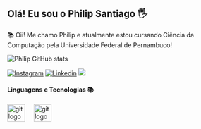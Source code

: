 ## Olá! Eu sou o Philip Santiago 🖐️

📚 Oii! Me chamo Philip e atualmente estou cursando Ciência da Computação pela Universidade Federal de Pernambuco!

![Philip GitHub stats](https://github-readme-stats.vercel.app/api?username=philipsantiagoo&show_icons=true&theme=tokyonight)

[![Instagram](https://img.shields.io/badge/Instagram-E4405F?style=for-the-badge&logo=instagram&logoColor=white)](https://www.instagram.com/philipsanttiago/)
[![Linkedin](https://img.shields.io/badge/LinkedIn-0077B5?style=for-the-badge&logo=linkedin&logoColor=white)](https://www.linkedin.com/in/philipsantiagoo/)
<a href = "mailto:luizphilipsantiago.silvaa@gmail.com"><img src="https://img.shields.io/badge/-Gmail-%23333?style=for-the-badge&logo=gmail&logoColor=white" target="_blank"></a>

#### Linguagens e Tecnologias 📚

<div style="display: inline_block">
  <img src="https://cdn.jsdelivr.net/gh/devicons/devicon/icons/git/git-original.svg" height="40" alt="git logo"  />
  <img width="12" />
  <img src="https://cdn.jsdelivr.net/gh/devicons/devicon/icons/python/python-original.svg" height="40" alt="git logo"  />
  <img width="12" />
</div>

